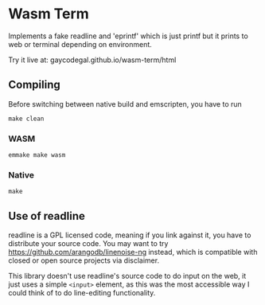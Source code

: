 # Wasm Term

Implements a fake readline and 'eprintf' which is just printf but it prints to web or terminal depending on environment.

Try it live at: gaycodegal.github.io/wasm-term/html

## Compiling

Before switching between native build and emscripten, you have to run

```
make clean
```

### WASM

```
emmake make wasm
```

### Native
```
make
```

## Use of readline

readline is a GPL licensed code, meaning if you link against it, you have to distribute your source code. You may want to try https://github.com/arangodb/linenoise-ng instead, which is compatible with closed or open source projects via disclaimer.

This library doesn't use readline's source code to do input on the web, it just uses a simple `<input>` element, as this was the most accessible way I could think of to do line-editing functionality.
